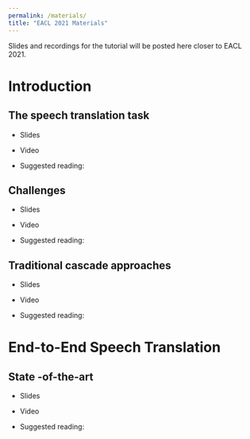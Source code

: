 ```yaml
---
permalink: /materials/
title: "EACL 2021 Materials"
---
```


Slides and recordings for the tutorial will be posted here closer to EACL 2021.


<script src="https://ajax.googleapis.com/ajax/libs/jquery/1.11.3/jquery.min.js"></script>
<script type="text/javascript" src="https://cdn.jsdelivr.net/gh/pcooksey/bibtex-js@1.0.0/src/bibtex_js.min.js"></script>
<link rel="stylesheet" href="../assets/css/collapse.min.css">
<link rel="stylesheet" href="../assets/css/main.css">
<script src="../assets/js/collapse.min.js"></script>


<bibtex src="/assets/bibtex/reading_list.bib"></bibtex>


# Introduction

## The speech translation task

  * Slides
  * Video
  * Suggested reading:

    <div class="bibtex_display" category="1.1 Task"></div>

## Challenges

  * Slides
  * Video
  * Suggested reading:

    <div class="bibtex_display" category="1.2 Challenge"></div>


## Traditional cascade approaches


  * Slides
  * Video
  * Suggested reading:

    <div class="bibtex_display" category="1.3 Cascade"></div>


# End-to-End Speech Translation

## State -of-the-art

  * Slides
  * Video
  * Suggested reading:

    <div class="bibtex_display" category="2.1 SOTA"></div>

